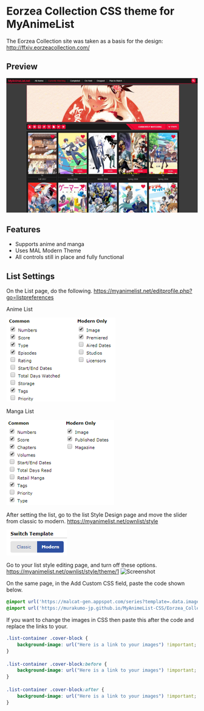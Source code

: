 # Eorzea Collection CSS theme for MyAnimeList

The Eorzea Collection site was taken as a basis for the design: http://ffxiv.eorzeacollection.com/

## Preview
![Screenshot](Eorzea_Collection/preview/Snapshot2.jpg?raw=true)

## Features

* Supports anime and manga
* Uses MAL Modern Theme
* All controls still in place and fully functional

## List Settings
On the List page, do the following.
https://myanimelist.net/editprofile.php?go=listpreferences

Anime List

![Screenshot](Eorzea_Collection/preview/ListSettings/AnimeList.png?raw=true)

Manga List

![Screenshot](Eorzea_Collection/preview/ListSettings/MangaList.png?raw=true)

After setting the list, go to the list Style Design page and move the slider from classic to modern.
https://myanimelist.net/ownlist/style

![Screenshot](Eorzea_Collection/preview/ListSettings/StyleEdit.png?raw=true)

Go to your list style editing page, and turn off these options.
https://myanimelist.net/ownlist/style/theme/1
![Screenshot](https://i.imgur.com/1pVzKRM.png?raw=true)

On the same page, in the Add Custom CSS field, paste the code shown below.

```css
@import url('https://malcat-gen.appspot.com/series?template=.data.image a[href^="/$list/$id/"]:after{background-image:url($series_image)}');
@import url('https://murakumo-jp.github.io/MyAnimeList-CSS/Eorzea_Collection/Eorzea_Collection.css');
```
If you want to change the images in CSS then paste this after the code and replace the links to your.

```css
.list-container .cover-block {
    background-image: url("Here is a link to your images") !important;
}

.list-container .cover-block:before {
    background-image: url("Here is a link to your images") !important;
}

.list-container .cover-block:after {
    background-image: url("Here is a link to your images") !important;
}
```
